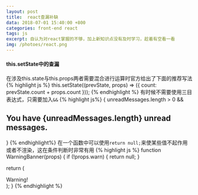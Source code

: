 ```yaml
---
layout: post
title:  react查漏补缺
data: 2018-07-01 15:40:00 +800
categories: front-end react
tags: js
excerpt: 自认为对react掌握的不够，加上新知识点没有及时学习，趁着有空看一看
img: /photoes/react.png
---
```


#### this.setState中的查漏
在涉及this.state与this.props两者需要混合进行运算时官方给出了下面的推荐写法
{% highlight js %}
this.setState((prevState, props) => ({
    count: prevState.count + props.count
}));
{% endhighlight %}
有时候不需要使用三目表达式，只需要加入`&&`
{% highlight js%}
{
    unreadMessages.length > 0 &&
        <h2>
          You have {unreadMessages.length} unread messages.
        </h2>
}
{% endhighlight%}
在一个函数中可以使用`return null;`来使某些值不起作用或者不渲染，这在条件判断时非常有用
{% highlight js %}
function WarningBanner(props) {
  if (!props.warn) {
    return null;
  }

  return (
    <div className="warning">
      Warning!
    </div>
  );
}
{% endhighlight %}